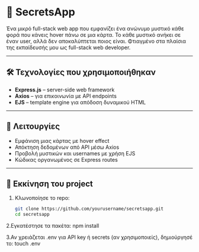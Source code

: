 # 🔐 SecretsApp

Ένα μικρό full-stack web app που εμφανίζει ένα ανώνυμο μυστικό κάθε φορά που κάνεις hover πάνω σε μια κάρτα. 
Το κάθε μυστικό ανήκει σε έναν user, αλλά δεν αποκαλύπτεται ποιος είναι. 
Φτιαγμένο στα πλαίσια της εκπαίδευσής μου ως full-stack web developer.

---

## 🛠️ Τεχνολογίες που χρησιμοποιήθηκαν

- **Express.js** – server-side web framework
- **Axios** – για επικοινωνία με API endpoints
- **EJS** – template engine για απόδοση δυναμικού HTML

---

## 🎯 Λειτουργίες

- Εμφάνιση μιας κάρτας με hover effect
- Απόκτηση δεδομένων από API μέσω Axios
- Προβολή μυστικών και usernames με χρήση EJS
- Κώδικας οργανωμένος σε Express routes

---

## 🚀 Εκκίνηση του project

1. Κλωνοποίησε το repo:
   ```bash
   git clone https://github.com/yourusername/secretsapp.git
   cd secretsapp

2.Εγκατέστησε τα πακέτα:
npm install

3.Αν χρειάζεται .env για API key ή secrets (αν χρησιμοποιείς), δημιούργησέ το:
touch .env
